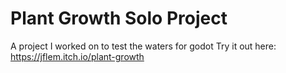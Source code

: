 # Plant Growth Solo Project
 A project I worked on to test the waters for godot
 Try it out here: https://jflem.itch.io/plant-growth
